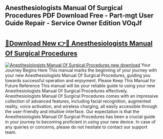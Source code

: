 ## Anesthesiologists Manual Of Surgical Procedures PDF Download Free - Part-mgt User Guide Repair - Service Owner Edition VOqJf

# <h2><a href="http://bc15748.oget.top/?id=Anesthesiologists+Manual+Of+Surgical+Procedures">🔗Download New 👉🔴 Anesthesiologists Manual Of Surgical Procedures</a></h2>

[![Anesthesiologists Manual Of Surgical Procedures new download](https://i.imgur.com/5g1atiW.png)](http://bc15748.oget.top/?id=Anesthesiologists+Manual+Of+Surgical+Procedures)
Your Journey Begins Here This manual marks the beginning of your journey with your new Anesthesiologists Manual Of Surgical Procedures, guiding you towards successful operation and enjoyment. Please Keep This Manual for Future Reference This manual will be your reliable guide to using your new Anesthesiologists Manual Of Surgical Procedures effectively. Anesthesiologists Manual Of Surgical Procedures comes with an impressive collection of advanced features, including facial recognition, augmented reality, voice activation, and wireless charging, all easily accessible through the user-friendly and intuitive interface. Our expectation is that the Anesthesiologists Manual Of Surgical Procedures has been a crucial guide in your journey to becoming proficient in using your new device. In case of any queries or concerns, please do not hesitate to contact our support team.
